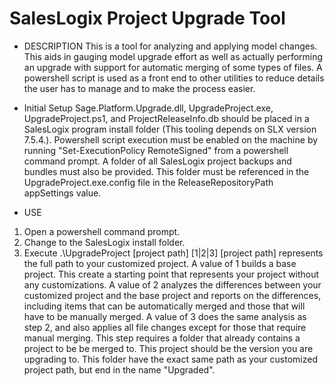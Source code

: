 SalesLogix Project Upgrade Tool
====================================

* DESCRIPTION
This is a tool for analyzing and applying model changes.  This aids in gauging model upgrade effort as well as actually performing an upgrade with support for automatic merging of some types of files.
A powershell script is used as a front end to other utilities to reduce details the user has to manage and to make the process easier.

* Initial Setup
Sage.Platform.Upgrade.dll, UpgradeProject.exe, UpgradeProject.ps1, and ProjectReleaseInfo.db should be placed in a SalesLogix program install folder (This tooling depends on SLX version 7.5.4.).
Powershell script execution must be enabled on the machine by running "Set-ExecutionPolicy RemoteSigned" from a powershell command prompt.
A folder of all SalesLogix project backups and bundles must also be provided.  This folder must be referenced in the UpgradeProject.exe.config file in the ReleaseRepositoryPath appSettings value.

* USE
 1. Open a powershell command prompt.
 1. Change to the SalesLogix install folder.
 1. Execute .\UpgradeProject [project path] [1|2|3]
[project path] represents the full path to your customized project.
A value of 1 builds a base project.  This create a starting point that represents your project without any customizations.
A value of 2 analyzes the differences between your customized project and the base project and reports on the differences, including items that can be automatically merged and those that will have to be manually merged.
A value of 3 does the same analysis as step 2, and also applies all file changes except for those that require manual merging.  This step requires a folder that already contains a project to be be merged to.  This project should be the version you are upgrading to.  This folder have the exact same path as your customized project path, but end in the name "Upgraded".

